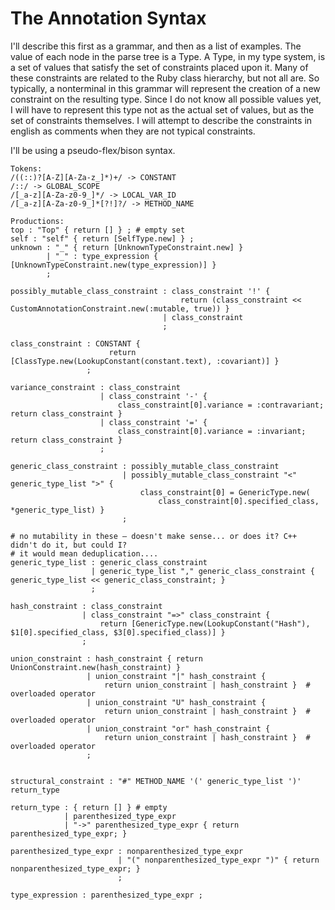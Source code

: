 # The Annotation Syntax

I'll describe this first as a grammar, and then as a list of examples. The value of
each node in the parse tree is a Type. A Type, in my type system, is a set of values
that satisfy the set of constraints placed upon it. Many of these constraints are related
to the Ruby class hierarchy, but not all are. So typically, a nonterminal in this grammar
will represent the creation of a new constraint on the resulting type. Since I do not know
all possible values yet, I will have to represent this type not as the actual set of values,
but as the set of constraints themselves. I will attempt to describe the constraints in english
as comments when they are not typical constraints.

I'll be using a pseudo-flex/bison syntax.

    Tokens:
    /((::)?[A-Z][A-Za-z_]*)+/ -> CONSTANT
    /::/ -> GLOBAL_SCOPE
    /[_a-z][A-Za-z0-9_]*/ -> LOCAL_VAR_ID
    /[_a-z][A-Za-z0-9_]*[?!]?/ -> METHOD_NAME

    Productions:
    top : "Top" { return [] } ; # empty set
    self : "self" { return [SelfType.new] } ;
    unknown : "_" { return [UnknownTypeConstraint.new] }
            | "_" : type_expression { [UnknownTypeConstraint.new(type_expression)] }
            ;

    possibly_mutable_class_constraint : class_constraint '!' {
                                          return (class_constraint << CustomAnnotationConstraint.new(:mutable, true)) }
                                      | class_constraint
                                      ;

    class_constraint : CONSTANT {
                          return [ClassType.new(LookupConstant(constant.text), :covariant)] }
                     ;

    variance_constraint : class_constraint
                        | class_constraint '-' {
                            class_constraint[0].variance = :contravariant; return class_constraint }
                        | class_constraint '=' {
                            class_constraint[0].variance = :invariant; return class_constraint }
                        ;

    generic_class_constraint : possibly_mutable_class_constraint
                             | possibly_mutable_class_constraint "<" generic_type_list ">" {
                                 class_constraint[0] = GenericType.new(
                                     class_constraint[0].specified_class, *generic_type_list) }
                             ;

    # no mutability in these – doesn't make sense... or does it? C++ didn't do it, but could I?
    # it would mean deduplication....
    generic_type_list : generic_class_constraint
                      | generic_type_list "," generic_class_constraint { generic_type_list << generic_class_constraint; }
                      ;

    hash_constraint : class_constraint
                    | class_constraint "=>" class_constraint {
                        return [GenericType.new(LookupConstant("Hash"), $1[0].specified_class, $3[0].specified_class)] }
                    ;

    union_constraint : hash_constraint { return UnionConstraint.new(hash_constraint) }
                     | union_constraint "|" hash_constraint {
                         return union_constraint | hash_constraint }  # overloaded operator
                     | union_constraint "U" hash_constraint {
                         return union_constraint | hash_constraint }  # overloaded operator
                     | union_constraint "or" hash_constraint {
                         return union_constraint | hash_constraint }  # overloaded operator
                     ;


    structural_constraint : "#" METHOD_NAME '(' generic_type_list ')' return_type
                          
    return_type : { return [] } # empty
                | parenthesized_type_expr
                | "->" parenthesized_type_expr { return parenthesized_type_expr; }

    parenthesized_type_expr : nonparenthesized_type_expr
                            | "(" nonparenthesized_type_expr ")" { return nonparenthesized_type_expr; }
                            ;
    
    type_expression : parenthesized_type_expr ;